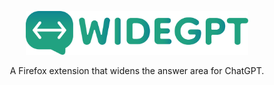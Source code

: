 <p align="center">
<img src="images/widegptlogo.png" height="70em" alt="Wide GPT">
</p>
<p align="center">
A Firefox extension that widens the answer area for ChatGPT.
</p>
